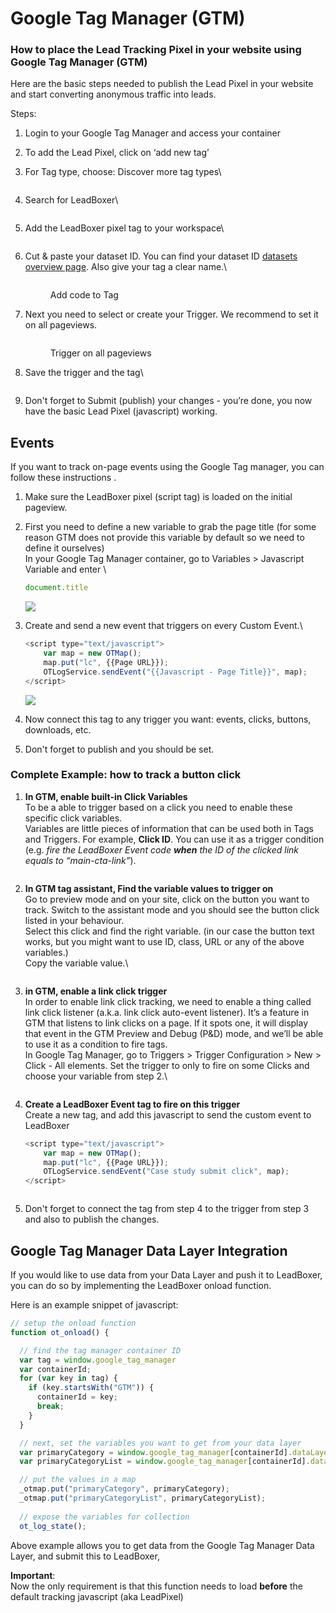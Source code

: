 # Google Tag Manager (GTM)

### How to place the Lead Tracking Pixel in your website using Google Tag Manager (GTM)

Here are the basic steps needed to publish the Lead Pixel in your website and start converting anonymous traffic into leads.

Steps:

1. Login to your Google Tag Manager and access your container
2. To add the Lead Pixel, click on ‘add new tag’&#x20;
3.  For Tag type, choose: Discover more tag types\


    <figure><img src="../../.gitbook/assets/Google_Tag_Manager (2).png" alt=""><figcaption></figcaption></figure>


4.  Search for LeadBoxer\


    <figure><img src="../../.gitbook/assets/Google_Tag_Manager (6).png" alt=""><figcaption></figcaption></figure>


5.  Add the LeadBoxer pixel tag to your workspace\


    <figure><img src="../../.gitbook/assets/Google_Tag_Manager_and_Onboarding.png" alt=""><figcaption></figcaption></figure>


6.  Cut & paste your dataset ID. You can find your dataset ID [datasets overview page](https://app.leadboxer.com/datasets). Also give your tag a clear name.\


    <figure><img src="../../.gitbook/assets/Google_Tag_Manager (5).png" alt=""><figcaption><p>Add code to Tag</p></figcaption></figure>


7.  Next you need to select or create your Trigger. We recommend to set it on all pageviews.



    <figure><img src="https://d33v4339jhl8k0.cloudfront.net/docs/assets/565e1cb7c697915b26a5c214/images/5bbf21c0042863158cc74cb9/file-lBUJmSoc1S.png" alt=""><figcaption><p>Trigger on all pageviews</p></figcaption></figure>


8.  Save the trigger and the tag\


    <figure><img src="https://d33v4339jhl8k0.cloudfront.net/docs/assets/565e1cb7c697915b26a5c214/images/5bbf22ca2c7d3a04dd5b8a57/file-PMMGKCZW8A.png" alt=""><figcaption></figcaption></figure>


9. Don't forget to Submit (publish) your changes - you’re done, you now have the basic Lead Pixel (javascript) working.

## Events

If you want to track on-page events using the Google Tag manager, you can follow these instructions .

1. Make sure the LeadBoxer pixel (script tag) is loaded on the initial pageview.
2.  First you need to define a new variable to grab the page title (for some reason GTM does not provide this variable by default so we need to define it ourselves)\
    In your Google Tag Manager container, go to Variables > Javascript Variable and enter \


    ```javascript
    document.title
    ```



    ![](<../../.gitbook/assets/Google\_Tag\_Manager (3).png>)
3.  Create and send a new event that triggers on every Custom Event.\


    ```javascript
    <script type="text/javascript">    
    	var map = new OTMap();    
    	map.put("lc", {{Page URL}});    
    	OTLogService.sendEvent("{{Javascript - Page Title}}", map); 
    </script>
    ```



    ![](<../../.gitbook/assets/Google\_Tag\_Manager (4).png>)
4. Now connect this tag to any trigger you want: events, clicks, buttons, downloads, etc.
5. Don't forget to publish and you should be set.



### Complete Example: how to track a button click

1.  **In GTM, enable built-in Click Variables**\
    To be a able to trigger based on a click you need to enable these specific click variables. \
    Variables are little pieces of information that can be used both in Tags and Triggers. For example, **Click ID**. You can use it as a trigger condition (e.g. _fire the LeadBoxer Event code **when** the ID of the clicked link equals to “main-cta-link”_).

    <figure><img src="../../.gitbook/assets/Google_Tag_Manager (1) (1).png" alt=""><figcaption></figcaption></figure>
2.  **In GTM tag assistant, Find the variable values to trigger on**\
    Go to preview mode and on your site, click on the button you want to track. Switch to the assistant mode and you should see the button click listed in your behaviour.\
    Select this click and find the right variable. (in our case the button text works, but you might want to use ID, class, URL or any of the above variables.) \
    Copy the variable value.\


    <figure><img src="../../.gitbook/assets/Tag_Assistant__Connected_.png" alt=""><figcaption></figcaption></figure>
3.  **in GTM, enable a link click trigger** \
    In order to enable link click tracking, we need to enable a thing called link click listener (a.k.a. link click auto-event listener). It’s a feature in GTM that listens to link clicks on a page. If it spots one, it will display that event in the GTM Preview and Debug (P\&D) mode, and we’ll be able to use it as a condition to fire tags. \
    In Google Tag Manager, go to Triggers > Trigger Configuration > New > Click - All elements. Set the trigger to only to fire on some Clicks and choose your variable from step 2.\


    <figure><img src="../../.gitbook/assets/Google_Tag_Manager (2) (1).png" alt=""><figcaption></figcaption></figure>


4.  **Create a LeadBoxer Event tag to fire on this trigger**\
    Create a new tag, and add this javascript to send the custom event to LeadBoxer



    ```javascript
    <script type="text/javascript">    
    	var map = new OTMap();    
    	map.put("lc", {{Page URL}});    
    	OTLogService.sendEvent("Case study submit click", map); 
    </script>
    ```



    <figure><img src="../../.gitbook/assets/Google_Tag_Manager.png" alt=""><figcaption></figcaption></figure>


5. Don't forget to connect the tag from step 4 to the trigger from step 3 and also to publish the changes.





## Google Tag Manager Data Layer Integration

If you would like to use data from your Data Layer and push it to LeadBoxer, you can do so by implementing the LeadBoxer onload function.

Here is an example snippet of javascript:

```javascript
// setup the onload function
function ot_onload() {

  // find the tag manager container ID
  var tag = window.google_tag_manager
  var containerId;
  for (var key in tag) {
    if (key.startsWith("GTM")) {
      containerId = key;
      break;
    }
  }

  // next, set the variables you want to get from your data layer
  var primaryCategory = window.google_tag_manager[containerId].dataLayer.get("primaryCategory");
  var primaryCategoryList = window.google_tag_manager[containerId].dataLayer.get("primaryCategoryList");

  // put the values in a map     
  _otmap.put("primaryCategory", primaryCategory);
  _otmap.put("primaryCategoryList", primaryCategoryList);     
     
  // expose the variables for collection
  ot_log_state();
```

Above example allows you to get data from the Google Tag Manager Data Layer, and submit this to LeadBoxer,

**Important**:\
Now the only requirement is that this function needs to load **before** the default tracking javascript (aka LeadPixel)
